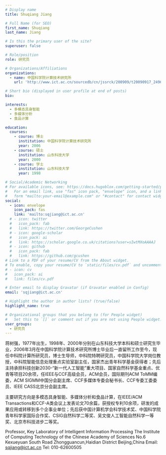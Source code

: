 ```yaml
---
# Display name
title: Shuqiang Jiang

# Full Name (for SEO)
first_name: Shuqiang
last_name: Jiang

# Is this the primary user of the site?
superuser: false

# Role/position
role: 研究员

# Organizations/Affiliations
organizations:
  - name: 中国科学院计算技术研究所
    url: 'http://www.ict.ac.cn/sourcedb/cn/jssrck/200909/t20090917_2496647.html'

# Short bio (displayed in user profile at end of posts)
bio: 

interests:
  - 多模态具身智能
  - 多媒体分析
  - 食品计算

education:
  courses:
    - course: 博士
      institution: 中国科学院计算技术研究所
      year: 2006
    - course: 硕士
      institution: 山东科技大学
      year: 2000
    - course: 学士
      institution: 山东科技大学
      year: 1998

# Social/Academic Networking
# For available icons, see: https://docs.hugoblox.com/getting-started/page-builder/#icons
#   For an email link, use "fas" icon pack, "envelope" icon, and a link in the
#   form "mailto:your-email@example.com" or "#contact" for contact widget.
social:
  - icon: envelope
    icon_pack: fas
    link: 'mailto:sqjiang@ict.ac.cn'
  # - icon: twitter
  #   icon_pack: fab
  #   link: https://twitter.com/GeorgeCushen
  # - icon: google-scholar
  #   icon_pack: ai
  #   link: https://scholar.google.co.uk/citations?user=sIwtMXoAAAAJ
  # - icon: github
  #   icon_pack: fab
  #   link: https://github.com/gcushen
# Link to a PDF of your resume/CV from the About widget.
# To enable, copy your resume/CV to `static/files/cv.pdf` and uncomment the lines below.
# - icon: cv
#   icon_pack: ai
#   link: files/cv.pdf

# Enter email to display Gravatar (if Gravatar enabled in Config)
email: 'sqjiang@ict.ac.cn'

# Highlight the author in author lists? (true/false)
highlight_name: true

# Organizational groups that you belong to (for People widget)
#   Set this to `[]` or comment out if you are not using People widget.
user_groups:
  - 研究员
---
```


蒋树强，1977年出生，1998年、2000年分别在山东科技大学本科和硕士研究生毕业，2006年3月在中国科学院计算技术研究所博士毕业后一直留所工作至今，现任中科院计算所研究员，博士生导师，中科院特聘研究员，中国科学院大学岗位教授，中科院智能信息处理重点实验室副主任，国家杰出青年科学基金获得者；先后主持承担科技创新2030-“新一代人工智能”重大项目、国家自然科学基金重点、优青等项目20余项，任IEEE与CCF高级会员，ACM会员，国际期刊ACM ToMM编委，ACM SIGMM中国分会副主席、CCF多媒体专委会秘书长、CCF专委工委委员、IEEE CASS北京分会副主席。

主要研究方向是多模态具身智能、多媒体分析和食品计算，在IEEE/ACM Transactions和CCF-A类会议上发表论文70余篇，获授权专利10余项，研发的成果应用或转移到多个企事业单位；先后获中国计算机学会科学技术奖、中国科学院青年科学家国际合作奖、CSIG自然科学二等奖、吴文俊人工智能自然科学一等奖、北京市科技进步二等奖。

Professor, Key Laboratory of Intelligent Information Processing
The Institute of Computing Technology of the Chinese Academy of Sciences
No.6 Kexueyuan South Road Zhongguancun,Haidian District Beijing,China
Email: sqjiang@ict.ac.cn Tel: 010-62600505